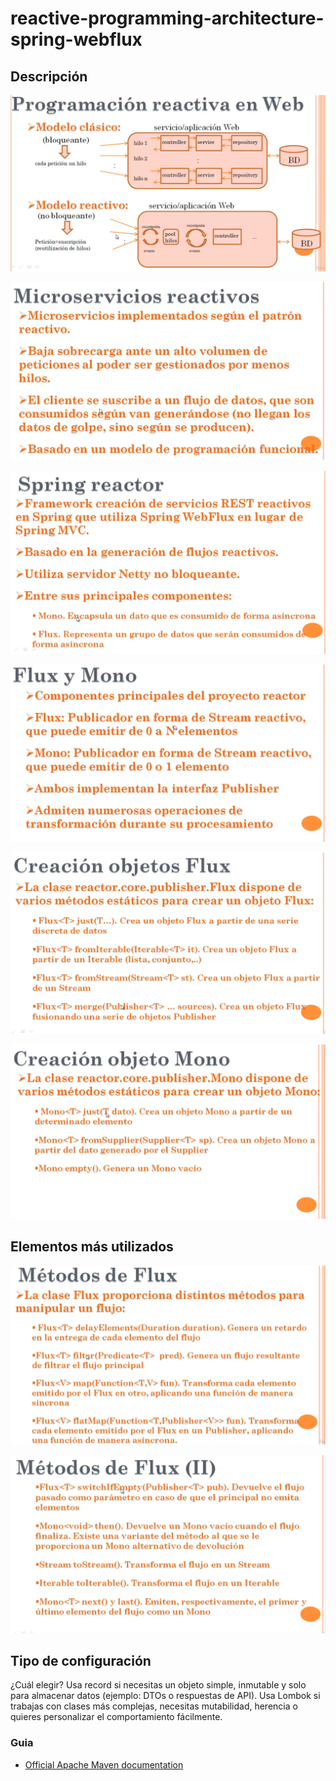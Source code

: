 # reactive-programming-architecture-spring-webflux

## Descripción

![Screenshot1](img/reactive-programacion.png)

![Screenshot2](img/flujo-datos.png)

![Screenshot3](img/spring-reactor.png)

![Screenshot4](img/flux-mono.png)

![Screenshot5](img/objetos-flux.png)

![Screenshot6](img/objetos-mono.png)

## Elementos más utilizados

![Screenshot7](img/flux-mas-utilizados.png)

![Screenshot8](img/mono-mas-utilizados.png)

## Tipo de configuración

¿Cuál elegir?
Usa record si necesitas un objeto simple, inmutable y solo para almacenar datos (ejemplo: DTOs o respuestas de API).
Usa Lombok si trabajas con clases más complejas, necesitas mutabilidad, herencia o quieres personalizar el comportamiento fácilmente.

### Guia

* [Official Apache Maven documentation](https://projectreactor.io/docs)
